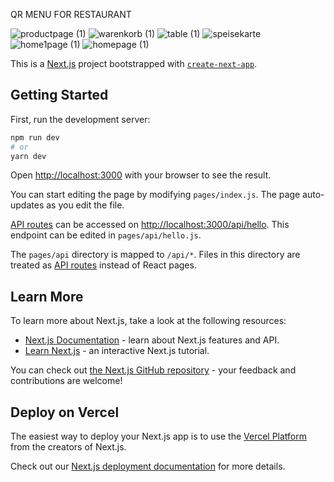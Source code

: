 QR MENU FOR RESTAURANT

![productpage (1)](https://github.com/enes-pehlivan/difoqr/assets/117943554/103964d6-b3c9-4750-9538-62e0b8575716)
![warenkorb (1)](https://github.com/enes-pehlivan/difoqr/assets/117943554/0395b8d9-a1f3-49eb-b425-14ce70126499)
![table (1)](https://github.com/enes-pehlivan/difoqr/assets/117943554/6b29ad6d-42bf-48c3-a05f-333560b29a85)
![speisekarte](https://github.com/enes-pehlivan/difoqr/assets/117943554/3cc28fdb-06f1-4ef0-94fe-1395b6b23094)
![home1page (1)](https://github.com/enes-pehlivan/difoqr/assets/117943554/f5f675c0-edca-4b24-b295-53e2d0f784fa)
![homepage (1)](https://github.com/enes-pehlivan/difoqr/assets/117943554/a6067002-5b6f-407f-b8da-99b85c71b51a)

This is a [Next.js](https://nextjs.org/) project bootstrapped with [`create-next-app`](https://github.com/vercel/next.js/tree/canary/packages/create-next-app).
## Getting Started

First, run the development server:

```bash
npm run dev
# or
yarn dev
```

Open [http://localhost:3000](http://localhost:3000) with your browser to see the result.

You can start editing the page by modifying `pages/index.js`. The page auto-updates as you edit the file.

[API routes](https://nextjs.org/docs/api-routes/introduction) can be accessed on [http://localhost:3000/api/hello](http://localhost:3000/api/hello). This endpoint can be edited in `pages/api/hello.js`.

The `pages/api` directory is mapped to `/api/*`. Files in this directory are treated as [API routes](https://nextjs.org/docs/api-routes/introduction) instead of React pages.

## Learn More

To learn more about Next.js, take a look at the following resources:

- [Next.js Documentation](https://nextjs.org/docs) - learn about Next.js features and API.
- [Learn Next.js](https://nextjs.org/learn) - an interactive Next.js tutorial.

You can check out [the Next.js GitHub repository](https://github.com/vercel/next.js/) - your feedback and contributions are welcome!

## Deploy on Vercel

The easiest way to deploy your Next.js app is to use the [Vercel Platform](https://vercel.com/new?utm_medium=default-template&filter=next.js&utm_source=create-next-app&utm_campaign=create-next-app-readme) from the creators of Next.js.

Check out our [Next.js deployment documentation](https://nextjs.org/docs/deployment) for more details.
